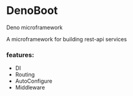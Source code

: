 # DenoBoot
Deno microframework


A microframework for building rest-api services 

### features:
- DI
- Routing
- AutoConfigure
- Middleware
